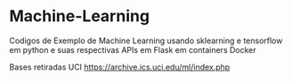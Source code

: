 # Machine-Learning

Codigos de Exemplo de Machine Learning usando sklearning e tensorflow em python e suas respectivas APIs em Flask em containers Docker

Bases retiradas 
UCI
https://archive.ics.uci.edu/ml/index.php
